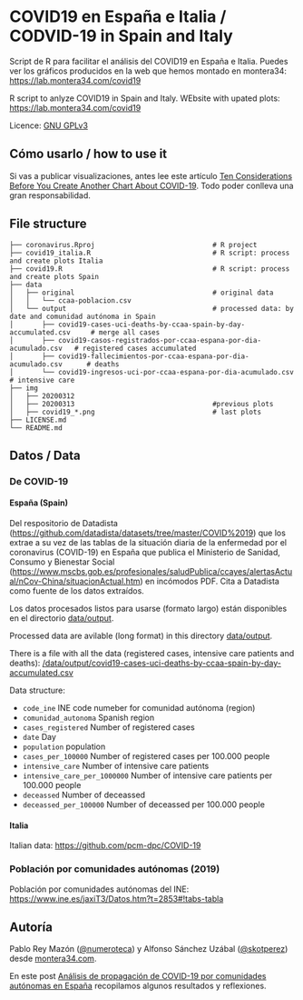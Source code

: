 COVID19 en España e Italia / CODVID-19 in Spain and Italy
=================

Script de R para facilitar el análisis del COVID19 en España e Italia. Puedes ver los gráficos producidos en la web que hemos montado en montera34: https://lab.montera34.com/covid19

R script to anlyze COVID19 in Spain and Italy. WEbsite with upated plots: https://lab.montera34.com/covid19

Licence: [GNU GPLv3](https://code.montera34.com:4443/numeroteca/covid19/-/blob/master/LICENSE.md)

## Cómo usarlo / how to use it

Si vas a publicar visualizaciones, antes lee este artículo [Ten Considerations Before You Create Another Chart About COVID-19](https://medium.com/nightingale/ten-considerations-before-you-create-another-chart-about-covid-19-27d3bd691be8). Todo poder conlleva una gran responsabilidad.


## File structure

```
├── coronavirus.Rproj                             # R project
├── covid19_italia.R                              # R script: process and create plots Italia
├── covid19.R                                     # R script: process and create plots Spain
├── data
│   ├── original                                  # original data
│   │   └── ccaa-poblacion.csv 
│   └── output                                    # processed data: by date and comunidad autónoma in Spain
│       ├── covid19-cases-uci-deaths-by-ccaa-spain-by-day-accumulated.csv     # merge all cases
│       ├── covid19-casos-registrados-por-ccaa-espana-por-dia-acumulado.csv   # registered cases accumulated
│       ├── covid19-fallecimientos-por-ccaa-espana-por-dia-acumulado.csv      # deaths
│       └── covid19-ingresos-uci-por-ccaa-espana-por-dia-acumulado.csv        # intensive care
├── img
│   ├── 20200312
│   ├── 20200313                                  #previous plots
│   ├── covid19_*.png                             # last plots
├── LICENSE.md
└── README.md
```

## Datos / Data 

### De COVID-19 

#### España (Spain)

Del respositorio de Datadista (https://github.com/datadista/datasets/tree/master/COVID%2019) que los extrae a su vez de las tablas de la situación diaria de la enfermedad por el coronavirus (COVID-19) en España que publica el Ministerio de Sanidad, Consumo y Bienestar Social (https://www.mscbs.gob.es/profesionales/saludPublica/ccayes/alertasActual/nCov-China/situacionActual.htm) en incómodos PDF. Cita a Datadista como fuente de los datos extraídos. 

Los datos procesados listos para usarse (formato largo) están disponibles en el directorio [data/output](https://code.montera34.com:4443/numeroteca/covid19/-/tree/master/data/output).

Processed data are avilable (long format) in this directory [data/output](https://code.montera34.com:4443/numeroteca/covid19/-/tree/master/data/output).

There is a file with all the data (registered cases, intensive care patients and deaths): [/data/output/covid19-cases-uci-deaths-by-ccaa-spain-by-day-accumulated.csv](https://code.montera34.com:4443/numeroteca/covid19/-/blob/master/data/output/covid19-cases-uci-deaths-by-ccaa-spain-by-day-accumulated.csv)

Data structure:

* `code_ine` INE code numeber for comunidad autónoma (region)
* `comunidad_autonoma` Spanish region
* `cases_registered` Number of registered cases
* `date` Day
* `population` population
* `cases_per_100000` Number of registered cases per 100.000 people
* `intensive_care` Number of intensive care patients
* `intensive_care_per_1000000` Number of intensive care patients per 100.000 people
* `deceassed` Number of deceassed
* `deceassed_per_100000` Number of deceassed per 100.000 people

#### Italia

Italian data: https://github.com/pcm-dpc/COVID-19




### Población por comunidades autónomas (2019)

Población por comunidades autónomas del INE: https://www.ine.es/jaxiT3/Datos.htm?t=2853#!tabs-tabla

## Autoría

Pablo Rey Mazón ([@numeroteca](https://twitter.com/numeroteca)) y Alfonso Sánchez Uzábal ([@skotperez](https://twitter.com/skotperez))  desde [montera34.com](https://montera34.com).

En este post [Análisis de propagación de COVID-19 por comunidades autónomas en España](http://numeroteca.org/2020/03/12/covid19-comunidades-autonomas-espana/) recopilamos algunos resultados y reflexiones.

